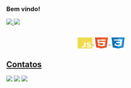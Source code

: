 ### Bem vindo!

<div>
  <a href="https://github.com/itsPedro">
  <img height="165em" src="https://github-readme-stats.vercel.app/api?username=itsPedro&show_icons=true&theme=dracula&include_all_commits=true&count_private=true"/>
  <img height="165em" src="https://github-readme-stats.vercel.app/api/top-langs/?username=itsPedro&layout=compact&langs_count=7&theme=dracula"/>
</div>

<div style="display: inline_block"><br>
 
  <p align="center">
    <img align="center" alt="Rafa-Js" height="30" width="40" src="https://raw.githubusercontent.com/devicons/devicon/master/icons/javascript/javascript-plain.svg">
    <img align="center" alt="Rafa-HTML" height="30" width="40" src="https://raw.githubusercontent.com/devicons/devicon/master/icons/html5/html5-original.svg">
    <img align="center" alt="Rafa-CSS" height="30" width="40" src="https://raw.githubusercontent.com/devicons/devicon/master/icons/css3/css3-original.svg">
  </p>
  
## Contatos
 
<div> 
  <a href="https://instagram.com/itspdro" target="_blank"><img src="https://img.shields.io/badge/-Instagram-%23E4405F?style=for-the-badge&logo=instagram&logoColor=white" target="_blank"></a>
 	<a href="https://www.twitch.tv/maadzin" target="_blank"><img src="https://img.shields.io/badge/Twitch-9146FF?style=for-the-badge&logo=twitch&logoColor=white" target="_blank"></a>
  <a href = "oopedro05@outlook.com"><img src="https://img.shields.io/badge/EMAIL-0078D4?style=for-the-badge&logo=microsoft-outlook&logoColor=white" target="_blank"></a>

</div>

  
